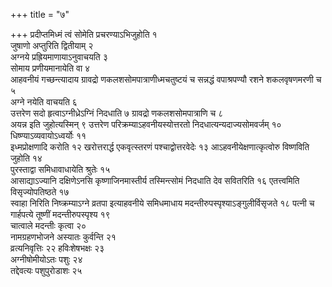 +++
title = "७"

+++
प्रदीप्तमिध्मं त्वं सोमेति प्रचरण्याऽभिजुहोति १  
जुषाणो अप्तुरिति
द्वितीयाम् २  
अग्नये प्रह्रियमाणायाऽनुवाचयति ३  
सोमाय
प्रणीयमानायेति वा ४  
आहवनीयं गच्छन्त्यादाय ग्रावद्रो
णकलशसोमपात्राणीध्मचतुष्टयं च सन्नद्धं वपाश्रपण्यौ
रशने शकलवृषणमरणी च ५  
अग्ने नयेति वाचयति ६  
उत्तरेण सदो
हृत्वाऽग्नीध्रेऽग्निं निदधाति ७
ग्रावद्रो णकलशसोमपात्राणि च ८  
अयन्न इति जुहोत्यस्मिन् ९
उत्तरेण परिक्रम्याऽहवनीयस्योत्तरतो निदधात्यन्यदाज्यसोमवर्जम् १०
धिष्ण्याऽव्यवायोऽध्वर्योः ११  
इध्मप्रोक्षणादि करोति १२
खरोत्तरार्द्ध एकवृत्स्तरणं पश्चाद्वोत्तरवेदेः १३
आऽहवनीयेक्षणात्कृत्वोरु विष्णविति जुहोति १४  
पुरस्ताद्वा समिधावाधायेति
श्रुतेः १५  
आसाद्याऽज्यानि दक्षिणेऽनसि कृष्णाजिनमास्तीर्य
तस्मिन्त्सोमं निदधाति देव सवितरिति १६
एतत्त्वमिति विसृज्योपतिष्ठते १७  
स्वाहा निरिति
निष्क्रम्याऽग्ने व्रतपा इत्याहवनीये समिधमाधाय
मदन्तीरुपस्पृश्याऽङ्गुलीर्विसृजते १८
पत्नी च गार्हपत्ये तूष्णीं मदन्तीरुपस्पृश्य १९  
चात्वाले मदन्तीः
कृत्वा २०  
नामग्रहणभोजने अस्यातः कुर्वन्ति २१  
व्रत्यनिवृत्तिः २२
हविःशेषभक्षः २३  
अग्नीषोमीयोऽतः पशुः २४  
तद्देवत्यः पशुपुरोडाशः २५  
